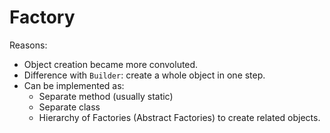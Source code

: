 # Factory

Reasons:
- Object creation became more convoluted.
- Difference with `Builder`: create a whole object in one step.
- Can be implemented as:
  - Separate method (usually static)
  - Separate class
  - Hierarchy of Factories (Abstract Factories) to create related objects.

